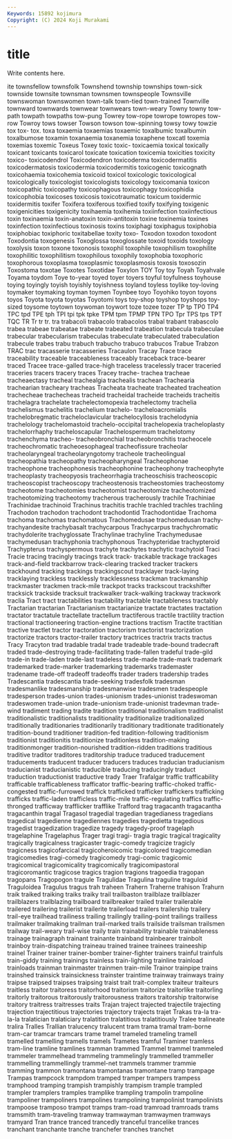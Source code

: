 ```yaml
---
Keywords: 15892 kojimura
Copyright: (C) 2024 Koji Murakami
---
```


# title

Write contents here.



ite
townsfellow townsfolk Townshend township townships town-sick townside townsite townsman townsmen
townspeople Townsville townswoman townswomen town-talk town-tied town-trained Townville townward townwards
townwear townwears town-weary Towny towny tow-path towpath towpaths tow-pung Towrey
tow-rope towrope towropes tow-row Towroy tows towser Towson towson tow-spinning
towsy towy towzie tox tox- tox. toxa toxaemia toxaemias toxaemic
toxalbumic toxalbumin toxalbumose toxamin toxanaemia toxanemia toxaphene toxcatl toxemia toxemias
toxemic Toxeus Toxey toxic toxic- toxicaemia toxical toxically toxicant toxicants
toxicarol toxicate toxication toxicemia toxicities toxicity toxico- toxicodendrol Toxicodendron toxicoderma
toxicodermatitis toxicodermatosis toxicodermia toxicodermitis toxicogenic toxicognath toxicohaemia toxicohemia toxicoid toxicol
toxicologic toxicological toxicologically toxicologist toxicologists toxicology toxicomania toxicon toxicopathic toxicopathy
toxicophagous toxicophagy toxicophidia toxicophobia toxicoses toxicosis toxicotraumatic toxicum toxidermic toxidermitis
toxifer Toxifera toxiferous toxified toxify toxifying toxigenic toxigenicities toxigenicity toxihaemia
toxihemia toxiinfection toxiinfectious toxin toxinaemia toxin-anatoxin toxin-antitoxin toxine toxinemia toxines
toxinfection toxinfectious toxinosis toxins toxiphagi toxiphagus toxiphobia toxiphobiac toxiphoric toxitabellae
toxity toxo- Toxodon toxodon toxodont Toxodontia toxogenesis Toxoglossa toxoglossate toxoid
toxoids toxology toxolysis toxon toxone toxonosis toxophil toxophile toxophilism toxophilite
toxophilitic toxophilitism toxophilous toxophily toxophobia toxophoric toxophorous toxoplasma toxoplasmic toxoplasmosis
toxosis toxosozin Toxostoma toxotae Toxotes Toxotidae Toxylon TOY Toy toy
Toyah Toyahvale Toyama toydom Toye to-year toyed toyer toyers toyful
toyfulness toyhouse toying toyingly toyish toyishly toyishness toyland toyless toylike
toy-loving toymaker toymaking toyman toymen Toynbee toyo Toyohiko toyon toyons
toyos Toyota toyota toyotas Toyotomi toys toy-shop toyshop toyshops toy-sized
toysome toytown toywoman toywort toze tozee tozer TP tp TP0
TP4 TPC tpd TPE tph TPI tpi tpk tpke TPM
tpm TPMP TPN TPO Tpr TPS tps TPT TQC TR
Tr tr tr. tra trabacoli trabacolo trabacolos trabal trabant trabascolo
trabea trabeae trabeatae trabeate trabeated trabeation trabecula trabeculae trabecular trabecularism
trabeculas trabeculate trabeculated trabeculation trabecule trabes trabu trabuch trabucho trabuco
trabucos Trabue Trabzon TRAC trac tracasserie tracasseries Tracaulon Tracay Trace
trace traceability traceable traceableness traceably traceback trace-bearer traced Tracee trace-galled
trace-high traceless tracelessly tracer traceried traceries tracers tracery traces Tracey
trache- trachea tracheae tracheaectasy tracheal trachealgia trachealis trachean Trachearia trachearian
tracheary tracheas Tracheata tracheate tracheated tracheation trachecheae trachecheas tracheid tracheidal
tracheide tracheids tracheitis trachelagra trachelate trachelectomopexia trachelectomy trachelia trachelismus trachelitis
trachelium trachelo- tracheloacromialis trachelobregmatic tracheloclavicular trachelocyllosis trachelodynia trachelology trachelomastoid trachelo-occipital
trachelopexia tracheloplasty trachelorrhaphy tracheloscapular Trachelospermum trachelotomy trachenchyma tracheo- tracheobronchial tracheobronchitis
tracheocele tracheochromatic tracheoesophageal tracheofissure tracheolar tracheolaryngeal tracheolaryngotomy tracheole tracheolingual tracheopathia
tracheopathy tracheopharyngeal Tracheophonae tracheophone tracheophonesis tracheophonine tracheophony tracheophyte tracheoplasty tracheopyosis
tracheorrhagia tracheoschisis tracheoscopic tracheoscopist tracheoscopy tracheostenosis tracheostomies tracheostomy tracheotome tracheotomies
tracheotomist tracheotomize tracheotomized tracheotomizing tracheotomy tracherous tracherously trachile Trachiniae Trachinidae
trachinoid Trachinus trachitis trachle trachled trachles trachling Trachodon trachodon trachodont
trachodontid Trachodontidae Trachoma trachoma trachomas trachomatous Trachomedusae trachomedusan trachy- trachyandesite
trachybasalt trachycarpous Trachycarpus trachychromatic trachydolerite trachyglossate Trachylinae trachyline Trachymedusae trachymedusan
trachyphonia trachyphonous Trachypteridae trachypteroid Trachypterus trachyspermous trachyte trachytes trachytic trachytoid
Traci Tracie tracing tracingly tracings track track- trackable trackage trackages
track-and-field trackbarrow track-clearing tracked tracker trackers trackhound tracking trackings trackingscout
tracklayer track-laying tracklaying trackless tracklessly tracklessness trackman trackmanship trackmaster trackmen
track-mile trackpot tracks trackscout trackshifter tracksick trackside tracksuit trackwalker track-walking
trackway trackwork traclia Tract tract tractabilities tractability tractable tractableness tractably
Tractarian tractarian Tractarianism tractarianize tractate tractates tractation tractator tractatule tractellate
tractellum tractiferous tractile tractility traction tractional tractioneering traction-engine tractions tractism
Tractite tractitian tractive tractlet tractor tractoration tractorism tractorist tractorization tractorize
tractors tractor-trailer tractory tractrices tractrix tracts tractus Tracy Tracyton trad
tradable tradal trade tradeable trade-bound tradecraft traded trade-destroying trade-facilitating trade-fallen
tradeful trade-gild trade-in trade-laden trade-last tradeless trade-made trade-mark trademark trademarked
trade-marker trademarking trademarks trademaster tradename trade-off tradeoff tradeoffs trader traders
tradership trades Tradescantia tradescantia trade-seeking tradesfolk tradesman tradesmanlike tradesmanship tradesmanwise
tradesmen tradespeople tradesperson trades-union trades-unionism trades-unionist tradeswoman tradeswomen trade-union trade-unionism
trade-unionist tradevman trade-wind tradiment trading tradite tradition traditional traditionalism traditionalist
traditionalistic traditionalists traditionality traditionalize traditionalized traditionally traditionaries traditionarily traditionary traditionate
traditionately tradition-bound traditioner tradition-fed tradition-following traditionism traditionist traditionitis traditionize traditionless
tradition-making traditionmonger tradition-nourished tradition-ridden traditions traditious traditive traditor traditores traditorship
traduce traduced traducement traducements traducent traducer traducers traduces traducian traducianism
traducianist traducianistic traducible traducing traducingly traduct traduction traductionist traductive trady
Traer Trafalgar traffic trafficability trafficable trafficableness trafficator traffic-bearing traffic-choked traffic-congested
traffic-furrowed traffick trafficked trafficker traffickers trafficking trafficks traffic-laden trafficless traffic-mile
traffic-regulating traffics traffic-thronged trafficway trafflicker trafflike Trafford trag tragacanth tragacantha
tragacanthin tragal Tragasol tragedial tragedian tragedianess tragedians tragedical tragedienne tragediennes
tragedies tragedietta tragedious tragedist tragedization tragedize tragedy tragedy-proof tragelaph tragelaphine
Tragelaphus Trager tragi tragi- tragia tragic tragical tragicality tragically tragicalness
tragicaster tragic-comedy tragicize tragicly tragicness tragicofarcical tragicoheroicomic tragicolored tragicomedian tragicomedies
tragi-comedy tragicomedy tragi-comic tragicomic tragicomical tragicomicality tragicomically tragicomipastoral tragicoromantic tragicose
tragics tragion tragions tragoedia tragopan tragopans Tragopogon tragule Tragulidae Tragulina
traguline traguloid Traguloidea Tragulus tragus trah traheen Trahern Traherne trahison
Trahurn traik traiked traiking traiks traiky trail trailbaston trailblaze trailblazer
trailblazers trailblazing trailboard trailbreaker trailed trailer trailerable trailered trailering trailerist
trailerite trailerload trailers trailership trailery trail-eye trailhead trailiness trailing trailingly
trailing-point trailings trailless trailmaker trailmaking trailman trail-marked trails trailside trailsman
trailsmen trailway trail-weary trail-wise traily train trainability trainable trainableness trainage
trainagraph trainant trainante trainband trainbearer trainbolt trainboy train-dispatching traineau trained
trainee trainees traineeship trainel Trainer trainer trainer-bomber trainer-fighter trainers trainful
trainfuls train-giddy training trainings trainless train-lighting trainline trainload trainloads trainman
trainmaster trainmen train-mile Trainor trainpipe trains trainshed trainsick trainsickness trainster
traintime trainway trainways trainy traipse traipsed traipses traipsing traist trait
trait-complex traiteur traiteurs traitless traitor traitoress traitorhood traitorism traitorize traitorlike
traitorling traitorly traitorous traitorously traitorousness traitors traitorship traitorwise traitory traitress
traitresses traits Trajan traject trajected trajectile trajecting trajection trajectitious trajectories
trajectory trajects trajet Trakas tra-la tra-la-la tralatician tralaticiary tralatition tralatitious
tralatitiously Tralee tralineate tralira Tralles Trallian tralucency tralucent tram trama
tramal tram-borne tram-car tramcar tramcars trame tramel trameled trameling tramell
tramelled tramelling tramells tramels Trametes tramful Traminer tramless tram-line tramline
tramlines tramman trammed Trammel trammel trammeled trammeler trammelhead trammeling trammelingly
trammelled trammeller trammelling trammellingly trammel-net trammels trammer trammie tramming trammon
tramontana tramontanas tramontane tramp trampage Trampas trampcock trampdom tramped tramper
trampers trampess tramphood tramping trampish trampishly trampism trample trampled trampler
tramplers tramples tramplike trampling trampolin trampoline trampoliner trampoliners trampolines trampolining
trampolinist trampolinists trampoose tramposo trampot tramps tram-road tramroad tramroads trams
tramsmith tram-traveling tramway tramwayman tramwaymen tramways tramyard Tran trance tranced
trancedly tranceful trancelike trances tranchant tranchante tranche tranchefer tranches tranchet
